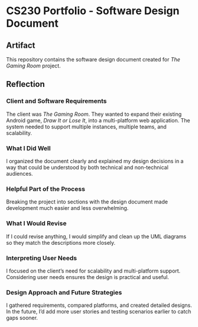 # CS230 Portfolio - Software Design Document

## Artifact
This repository contains the software design document created for *The Gaming Room* project.

## Reflection

### Client and Software Requirements
The client was *The Gaming Room*. They wanted to expand their existing Android game, *Draw It or Lose It*, into a multi-platform web application. The system needed to support multiple instances, multiple teams, and scalability.

### What I Did Well
I organized the document clearly and explained my design decisions in a way that could be understood by both technical and non-technical audiences.

### Helpful Part of the Process
Breaking the project into sections with the design document made development much easier and less overwhelming.

### What I Would Revise
If I could revise anything, I would simplify and clean up the UML diagrams so they match the descriptions more closely.

### Interpreting User Needs
I focused on the client’s need for scalability and multi-platform support. Considering user needs ensures the design is practical and useful.

### Design Approach and Future Strategies
I gathered requirements, compared platforms, and created detailed designs. In the future, I’d add more user stories and testing scenarios earlier to catch gaps sooner.
